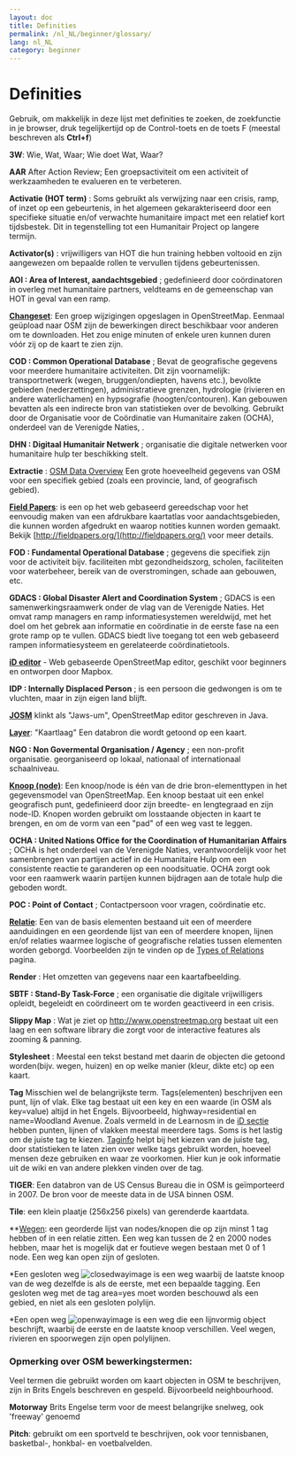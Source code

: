 ```yaml
---
layout: doc
title: Definities 
permalink: /nl_NL/beginner/glossary/
lang: nl_NL
category: beginner
---
```


Definities 
============


Gebruik, om makkelijk in deze lijst met definities te zoeken, de zoekfunctie in je browser, druk tegelijkertijd op de Control-toets en de toets F (meestal beschreven als **Ctrl+f**)  

**3W**: Wie, Wat, Waar; Wie doet Wat, Waar?  

**AAR** After Action Review; Een groepsactiviteit om een activiteit of werkzaamheden te evalueren en te verbeteren.

**Activatie (HOT term)** : Soms gebruikt als verwijzing naar een crisis, ramp, of inzet op een gebeurtenis, in het algemeen gekarakteriseerd door een specifieke situatie en/of verwachte humanitaire impact met een relatief kort tijdsbestek. Dit in tegenstelling tot een Humanitair Project op langere termijn.

**Activator(s)** : vrijwilligers van HOT die hun training hebben voltooid en zijn aangewezen om bepaalde rollen te vervullen tijdens gebeurtenissen. 

**AOI : Area of Interest, aandachtsgebied** ; gedefinieerd door coördinatoren in overleg met humanitaire partners, veldteams en de gemeenschap van HOT in geval van een ramp.


**[Changeset](http://wiki.openstreetmap.org/wiki/Changeset)**: Een groep wijzigingen opgeslagen in OpenStreetMap. Eenmaal geüpload naar OSM zijn de bewerkingen direct beschikbaar voor anderen om te downloaden. Het zou enige minuten of enkele uren kunnen duren vóór zij op de kaart te zien zijn.

**COD : Common Operational Database** ; Bevat de geografische gegevens voor meerdere humanitaire activiteiten. Dit zijn voornamelijk: transportnetwerk (wegen, bruggen/ondiepten, havens etc.), bevolkte gebieden (nederzettingen), administratieve grenzen, hydrologie (rivieren en andere waterlichamen) en hypsografie (hoogten/contouren). Kan gebouwen bevatten als een indirecte bron van statistieken over de bevolking.  Gebruikt door de Organisatie voor de Coördinatie van Humanitaire zaken (OCHA), onderdeel van de Verenigde Naties, .

**DHN : Digitaal Humanitair Netwerk** ; organisatie die digitale netwerken voor humanitaire hulp ter beschikking stelt.

**Extractie** : [OSM Data Overview](/nl/osm-data/data-overview/) Een grote hoeveelheid gegevens van OSM voor een specifiek gebied (zoals een provincie, land, of geografisch gebied).

**[Field Papers](/nl_NL/mobile-mapping/field-papers/)**: is een op het web gebaseerd gereedschap voor het eenvoudig maken van een afdrukbare kaartatlas voor aandachtsgebieden, die kunnen worden afgedrukt en waarop notities kunnen worden gemaakt. Bekijk [http://fieldpapers.org/](http://fieldpapers.org/) voor meer details. 

**FOD : Fundamental Operational Database** ; gegevens die specifiek zijn voor de activiteit bijv. faciliteiten mbt gezondheidszorg, scholen, faciliteiten voor waterbeheer, bereik van de overstromingen, schade aan gebouwen, etc.

**GDACS : Global Disaster Alert and Coordination System** ; GDACS is een samenwerkingsraamwerk onder de vlag van de Verenigde Naties. Het omvat ramp managers en ramp informatiesystemen wereldwijd, met het doel om het gebrek aan informatie en coördinatie in de eerste fase na een grote ramp op te vullen. GDACS biedt live toegang tot een web gebaseerd rampen informatiesysteem en gerelateerde coördinatietools.

**[iD editor](/nl_NL/beginner/id-editor/)** - Web gebaseerde OpenStreetMap editor, geschikt voor beginners en ontworpen door Mapbox. 

**IDP : Internally Displaced Person** ; is een persoon  die gedwongen is om te vluchten, maar in zijn eigen land blijft.

**[JOSM](https://josm.openstreetmap.de/)** klinkt als "Jaws-um", OpenStreetMap editor geschreven in Java. 

**[Layer](http://wiki.openstreetmap.org/wiki/Layer)**: "Kaartlaag" Een databron die wordt getoond op een kaart. 

**NGO : Non Govermental Organisation / Agency** ; een non-profit organisatie. georganiseerd op lokaal, nationaal of internationaal schaalniveau.  

**[Knoop (node)](http://wiki.openstreetmap.org/wiki/NL:Knoop)**: Een knoop/node is één van de drie bron-elementtypen in het gegevensmodel van OpenStreetMap. Een knoop bestaat uit een enkel geografisch punt, gedefinieerd door zijn breedte- en lengtegraad en zijn node-ID. Knopen worden gebruikt om losstaande objecten in kaart te brengen, en om de vorm van een "pad" of een weg vast te leggen.

**OCHA : United Nations Office for the Coordination of Humanitarian Affairs** ; OCHA is het onderdeel van de Verenigde Naties, verantwoordelijk voor het samenbrengen van partijen actief in de Humanitaire Hulp om een consistente reactie te garanderen op een noodsituatie. OCHA zorgt ook voor een raamwerk waarin partijen kunnen bijdragen aan de totale hulp die geboden wordt.

**POC : Point of Contact** ; Contactpersoon voor vragen, coördinatie  etc.

**[Relatie](http://wiki.openstreetmap.org/wiki/Relation)**: Een van de basis elementen bestaand uit een of meerdere aanduidingen en een geordende lijst van een of meerdere knopen, lijnen en/of relaties waarmee logische of geografische relaties tussen elementen worden geborgd. Voorbeelden zijn te vinden op de [Types of Relations](http://wiki.openstreetmap.org/wiki/Types_of_relation) pagina. 

**Render** : Het omzetten van gegevens naar een kaartafbeelding. 

**SBTF : Stand-By Task-Force** ; een organisatie die digitale vrijwilligers opleidt, begeleidt en coördineert om te worden geactiveerd in een crisis.

**Slippy Map** : Wat je ziet op <http://www.openstreetmap.org>  bestaat uit een laag en een   software library die zorgt voor de interactive features als zooming & panning.

**Stylesheet** : Meestal een tekst bestand met daarin de objecten die getoond worden(bijv. wegen, huizen) en op welke manier (kleur, dikte etc) op een kaart.

**Tag** Misschien wel de belangrijkste term. Tags(elementen) beschrijven een punt, lijn of vlak. Elke tag bestaat uit een key en een waarde (in OSM als key=value) altijd in het Engels. Bijvoorbeeld, highway=residential en name=Woodland Avenue. Zoals vermeld in de Learnosm in de [iD sectie](/nl_NL/beginner/id-editor/#basic-editing-with-id) hebben punten, lijnen of vlakken meestal meerdere tags. Soms is het lastig om de juiste tag te kiezen. [Taginfo](https://taginfo.openstreetmap.org/) helpt bij het kiezen van de juiste tag, door statistieken te laten zien over welke tags gebruikt worden, hoeveel mensen deze gebruiken en waar ze voorkomen. Hier kun je ook informatie uit de wiki en van andere plekken vinden over de tag.

**TIGER**: Een databron van de US Census Bureau die in OSM is geïmporteerd in 2007. De bron voor de meeste data in de USA binnen OSM.

**Tile**: een klein plaatje (256x256 pixels) van gerenderde kaartdata.

**[Wegen](https://wiki.openstreetmap.org/wiki/NL:Weg): een georderde lijst van nodes/knopen die op zijn minst 1 tag hebben of in een relatie zitten. Een weg kan tussen de 2 en 2000 nodes hebben, maar het is mogelijk dat er foutieve wegen bestaan met 0 of 1 node. Een weg kan open zijn of gesloten.  

*Een gesloten weg ![closedwayimage](http://wiki.openstreetmap.org/w/images/thumb/e/ed/Mf_closed_way.svg/20px-Mf_closed_way.svg.png) is een weg waarbij de laatste knoop van de weg dezelfde is als de eerste, met een bepaalde tagging. Een gesloten weg met de tag area=yes moet worden beschouwd als een gebied, en niet als een gesloten polylijn. 

*Een open weg ![openwayimage](http://wiki.openstreetmap.org/w/images/thumb/2/2a/Mf_way.svg/20px-Mf_way.svg.png) is een weg die een lijnvormig object beschrijft, waarbij de eerste en de laatste knoop verschillen. Veel wegen, rivieren en spoorwegen zijn open polylijnen.
 
### Opmerking over OSM bewerkingstermen:

Veel termen die gebruikt worden om kaart objecten in OSM te beschrijven, zijn in Brits Engels beschreven en gespeld. Bijvoorbeeld neighbourhood.

**Motorway** Brits Engelse term voor de meest belangrijke snelweg, ook 'freeway' genoemd

**Pitch**: gebruikt om een sportveld te beschrijven, ook voor tennisbanen, basketbal-, honkbal- en voetbalvelden.